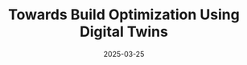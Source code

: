---
title: "Towards Build Optimization Using Digital Twins"
authors: Henri Aïdasso, Francis Bordeleau, Ali Tizghadam
arxiv: https://arxiv.org/abs/2503.19381
link: https://dl.acm.org/doi/10.1145/3727582.3728684
venue: "ACM 21st International Conference on Predictive Models and Data Analytics in Software Engineering (PROMISE) 2025"
date: 2025-03-25
---